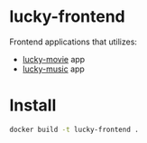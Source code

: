 # lucky-frontend

Frontend applications that utilizes:
- [lucky-movie](https://github.com/ldynia/flask-lucky-movie) app
- [lucky-music](https://github.com/ldynia/dotnet-lucky-music) app

# Install

```bash
docker build -t lucky-frontend .
```

